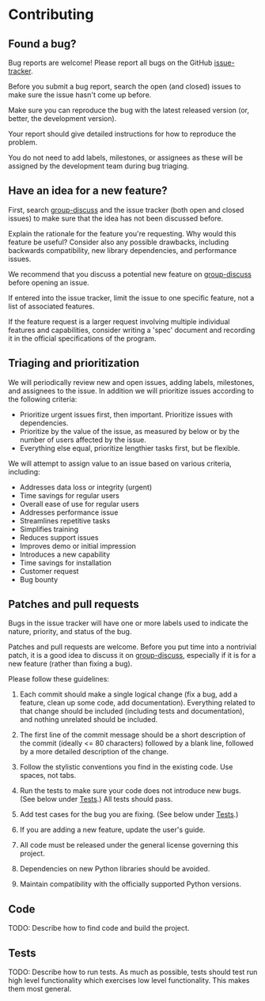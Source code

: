 Contributing
============

Found a bug?
------------
Bug reports are welcome!  Please report all bugs on the GitHub [issue-tracker].

Before you submit a bug report, search the open (and closed) issues to make
sure the issue hasn't come up before.

Make sure you can reproduce the bug with the latest released version (or, better,
the development version).

Your report should give detailed instructions for how to reproduce the problem.

You do not need to add labels, milestones, or assignees as these will be
assigned by the development team during bug triaging.

Have an idea for a new feature?
-------------------------------
First, search [group-discuss] and the issue tracker (both open and closed
issues) to make sure that the idea has not been discussed before.

Explain the rationale for the feature you're requesting.  Why would this
feature be useful?  Consider also any possible drawbacks, including backwards
compatibility, new library dependencies, and performance issues.

We recommend that you discuss a potential new feature on [group-discuss] before
opening an issue.

If entered into the issue tracker, limit the issue to one specific feature,
not a list of associated features.

If the feature request is a larger request involving multiple individual
features and capabilities, consider writing a 'spec' document and recording
it in the official specifications of the program.

Triaging and prioritization
---------------------------
We will periodically review new and open issues, adding labels, milestones,
and assignees to the issue. In addition we will prioritize issues according
to the following criteria:

* Prioritize urgent issues first, then important. Prioritize issues with dependencies.
* Prioritize by the value of the issue, as measured by below or by the number of
  users affected by the issue.
* Everything else equal, prioritize lengthier tasks first, but be flexible.

We will attempt to assign value to an issue based on various criteria, including:

* Addresses data loss or integrity (urgent)
* Time savings for regular users
* Overall ease of use for regular users
* Addresses performance issue
* Streamlines repetitive tasks
* Simplifies training
* Reduces support issues
* Improves demo or initial impression
* Introduces a new capability
* Time savings for installation
* Customer request
* Bug bounty

Patches and pull requests
-------------------------
Bugs in the issue tracker will have one or more labels used to indicate the
nature, priority, and status of the bug.

Patches and pull requests are welcome.  Before you put time into a nontrivial
patch, it is a good idea to discuss it on [group-discuss], especially if it is
for a new feature (rather than fixing a bug).

Please follow these guidelines:

1.  Each commit should make a single logical change (fix a bug, add
    a feature, clean up some code, add documentation).  Everything
    related to that change should be included (including tests and
    documentation), and nothing unrelated should be included.

2.  The first line of the commit message should be a short description
    of the commit (ideally <= 80 characters) followed by a blank line,
    followed by a more detailed description of the change.

3.  Follow the stylistic conventions you find in the existing code.  Use
    spaces, not tabs.

4.  Run the tests to make sure your code does not introduce new bugs.
    (See below under [Tests](#tests).)  All tests should pass.

5.  Add test cases for the bug you are fixing.  (See below under
    [Tests](#tests).)

6.  If you are adding a new feature, update the user's guide.

7.  All code must be released under the general license governing this
    project.

8.  Dependencies on new Python libraries should be avoided.

9.  Maintain compatibility with the officially supported Python versions.

Code
----
TODO: Describe how to find code and build the project.

Tests
-----
TODO: Describe how to run tests.
As much as possible, tests should test run high level functionality which
exercises low level functionality. This makes them most general.

[group-discuss]: https://groups.google.com/group/nionswift
[issue-tracker]: https://github.com/nion-software/nionswift/issues
[web-page]: http://nion.com/swift/
